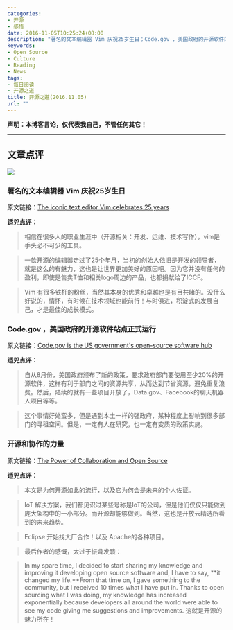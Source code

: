 ```yaml
---
categories:
- 开源
- 感悟
date: 2016-11-05T10:25:24+08:00
description: "著名的文本编辑器 Vim 庆祝25岁生日；Code.gov ，美国政府的开源软件站点正式运行；开源和协作的力量"
keywords:
- Open Source
- Culture
- Reading
- News
tags:
- 每日阅读
- 开源之道
title: 开源之道(2016.11.05)
url: ""
---
```


**声明：本博客言论，仅代表我自己，不管任何其它！**

---

## 文章点评

![](https://opensource.com/sites/default/files/styles/image-full-size/public/images/life/osdc-lead-happybirthday.png?itok=38SOo5_T)

### 著名的文本编辑器 Vim 庆祝25岁生日

原文链接：[The iconic text editor Vim celebrates 25 years](https://opensource.com/life/16/11/happy-birthday-vim-25)

**适兕点评：**

> 相信在很多人的职业生涯中（开源相关：开发、运维、技术写作），vim是手头必不可少的工具。

> 一款开源的编辑器走过了25个年月，当初的创始人依旧是开发的领导者，就是这么的有魅力，这也是让世界更加美好的原因吧。因为它并没有任何的盈利，即使是售卖T恤和相关logo周边的产品，也都捐献给了ICCF。

> Vim 有很多铁杆的粉丝，当然其本身的优秀和卓越也是有目共睹的。没什么好说的，情怀，有时候在技术领域也能前行！与时俱进，积淀式的发展自己，才是最佳的成长模式。

### Code.gov ，美国政府的开源软件站点正式运行

原文链接：[Code.gov is the US government's open-source software hub](https://www.engadget.com/2016/11/04/code-gov-us-government-open-source-hub/)

**适兕点评：**

> 自从8月份，美国政府颁布了新的政策，要求政府部门要使用至少20%的开源软件，这样有利于部门之间的资源共享，从而达到节省资源，避免重复浪费。然后，陆续的就有一些项目开放了，Data.gov、Facebook的聊天机器人项目等等。

> 这个事情好处蛮多，但是遇到本土一样的强政府，某种程度上影响到很多部门的寻租空间。但是，一定有人在研究，也一定有变质的政策实施。

### 开源和协作的力量
 
原文链接：[The Power of Collaboration and Open Source](https://dzone.com/articles/the-power-of-collaboration-and-open-source)

**适兕点评：**

> 本文是为何开源如此的流行，以及它为何会是未来的个人佐证。

> IoT 解决方案，我们都见识过某些号称是IoT的公司，但是他们仅仅只能做到庞大架构中的一小部分。而开源却能够做到。当然，这也是开放云精选所看到的未来趋势。

> Eclipse 开始找大厂合作！以及 Apache的各种项目。

> 最后作者的感慨，太过于振聋发聩：

> In my spare time, I decided to start sharing my knowledge and improving it developing open source software and, I have to say, **it changed my life.**From that time on, I gave something to the community, but I received 10 times what I have put in. Thanks to open sourcing what I was doing, my knowledge has increased exponentially because developers all around the world were able to see my code giving me suggestions and improvements. 这就是开源的魅力所在！
